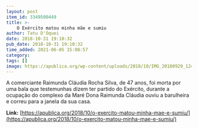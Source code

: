 ```yaml
---
layout: post
item_id: 3349500449
title: >-
    O Exército matou minha mãe e sumiu
author: Tatu D'Oquei
date: 2018-10-31 19:10:32
pub_date: 2018-10-31 19:10:32
time_added: 2021-06-05 15:08:57
category: 
tags: []
image: https://apublica.org/wp-content/uploads/2018/10/IMG_20180929_124121-Copy-1.jpg
---
```


A comerciante Raimunda Cláudia Rocha Silva, de 47 anos, foi morta por uma bala que testemunhas dizem ter partido do Exército, durante a ocupação do complexo da Maré Dona Raimunda Cláudia ouviu a barulheira e correu para a janela da sua casa.

**Link:** [https://apublica.org/2018/10/o-exercito-matou-minha-mae-e-sumiu/](https://apublica.org/2018/10/o-exercito-matou-minha-mae-e-sumiu/)

